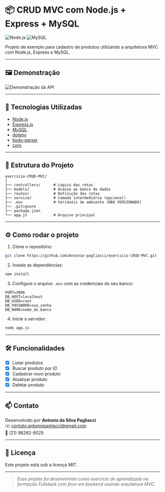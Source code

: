 # 📦 CRUD MVC com Node.js + Express + MySQL

![Node.js](https://img.shields.io/badge/Node.js-339933?style=for-the-badge&logo=nodedotjs&logoColor=white)
![MySQL](https://img.shields.io/badge/MySQL-00758F?style=for-the-badge&logo=mysql&logoColor=white)

Projeto de exemplo para cadastro de produtos utilizando a arquitetura MVC com Node.js, Express e MySQL.

---

## 🖼️ Demonstração

<img src="https://via.placeholder.com/800x400.png?text=Print+da+API+em+execução" alt="Demonstração da API" />

---

## 🚀 Tecnologias Utilizadas

- [Node.js](https://nodejs.org/)
- [Express.js](https://expressjs.com/)
- [MySQL](https://www.mysql.com/)
- [dotenv](https://www.npmjs.com/package/dotenv)
- [body-parser](https://www.npmjs.com/package/body-parser)
- [cors](https://www.npmjs.com/package/cors)

---

## 🧱 Estrutura do Projeto

```
exercicio-CRUD-MVC/
│
├── controllers/      # Lógica das rotas
├── models/           # Acesso ao banco de dados
├── routes/           # Definição das rotas
├── service/          # Camada intermediária (opcional)
├── .env              # Variáveis de ambiente (NÃO VERSIONADO)
├── .gitignore
├── package.json
└── app.js            # Arquivo principal
```

---

## ⚙️ Como rodar o projeto

1. Clone o repositório:

```bash
git clone https://github.com/Antonio-pagliacci/exercicio-CRUD-MVC.git
```

2. Instale as dependências:

```bash
npm install
```

3. Configure o arquivo `.env` com as credenciais do seu banco:

```env
PORT=3006
DB_HOST=localhost
DB_USER=root
DB_PASSWORD=sua_senha
DB_NAME=nome_do_banco
```

4. Inicie o servidor:

```bash
node app.js
```

---

## 🛠 Funcionalidades

- [x] Listar produtos
- [x] Buscar produto por ID
- [x] Cadastrar novo produto
- [x] Atualizar produto
- [x] Deletar produto

---

## 📫 Contato

Desenvolvido por **Antonio da Silva Pagliacci**  
✉️ contato.antoniopagliacci@gmail.com  
📱 (21) 98262-8025

---

## 📝 Licença

Este projeto está sob a licença MIT.

---

> _Esse projeto foi desenvolvido como exercício de aprendizado na formação Fullstack com foco em backend usando arquitetura MVC._